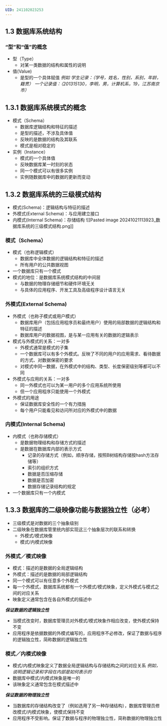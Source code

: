 ```yaml
---
UID: 241102023253
---
```

## 1.3 数据库系统结构
### “型”和“值”的概念
- 型（Type）
	- 对某一类数据的结构和属性的说明
- 值(Value)
	- 是型的一个具体赋值
*例如*
*学生记录：（学号，姓名，性别，系别，年龄，籍贯）*
*一个记录值：（201315130，李明，男，计算机系，19，江苏南京市）*

## 1.3.1 数据库系统模式的概念
- 模式（Schema）
	- 数据库逻辑结构和特征的描述
	- 是型的描述，不涉及具体值
	- 反映的是数据的结构及其联系
	- 模式是相对稳定的
- 实例（Instance）
	- 模式的一个具体值
	- 反映数据库某一时刻的状态
	- 同一个模式可以有很多实例
	- 实例随数据库中的数据的更新而变动

## 1.3.2 数据库系统的三级模式结构
- 模式(Schema)：逻辑结构与特征的描述
- 外模式(External Schema)：与应用建立接口
- 内模式(Internal Schema)：存储结构
![[Pasted image 20241021113923_数据库系统的三级模式结构.png]]

### 模式（Schema）
- 模式（也称逻辑模式）
	- 数据库中全体数据的逻辑结构和特征的描述
	- 所有用户的公共数据视图
- 一个数据库只有一个模式
- 模式的地位：是数据库系统模式结构的中间层
	- 与数据的物理存储细节和硬件环境无关
	- 与具体的应用程序、开发工具及高级程序设计语言无关

### 外模式(External Schema)
- 外模式（也称子模式或用户模式）
	- 数据库用户（包括应用程序员和最终用户）使用的局部数据的逻辑结构和特征的描述
	- 数据库用户的数据视图，是与某一应用有关的数据的逻辑表示
- 模式与外模式的关系：一对多
	- 外模式通常是模式的子集
	- 一个数据库可以有多个外模式。反映了不同的用户的应用需求、看待数据的方式、对数据保密的要求
	- 对模式中同一数据，在外模式中的结构、类型、长度保密级别等都可以不同
- 外模式与应用的关系：一对多
	- 同一外模式也可以为某一用户的多个应用系统所使用
	- 但一个应用程序只能使用一个外模式
- 外模式的用途
	- 保证数据库安全性的一个有力措施
	- 每个用户只能看见和访问所对应的外模式中的数据

### 内模式(Internal Schema)
- 内模式（也称存储模式）
	- 是数据物理结构和存储方式的描述
	- 是数据在数据库内部的表示方式
		- 记录的存储方式（例如，顺序存储，按照B树结构存储按hash方法存储等）
		- 索引的组织方式
		- 数据是否压缩存储
		- 数据是否加密
		- 数据存储记录结构的规定
- 一个数据库只有一个内模式

## 1.3.3 数据库的二级映像功能与数据独立性（必考）
- 三级模式是对数据的三个抽象级别
- 二级映象在数据库管里统内部实现这三个抽象层次的联系和转换
	- 外模式/模式映像
	- 模式/内模式映像

### 外模式／模式映像
- 模式：描述的是数据的全局逻辑结构
- 外模式：描述的是数据的局部逻辑结构
- 同一个模式可以有任意多个外模式
- 每一个外模式，数据库系统都有一个外模式/模式映象，定义外模式与模式之间的对应关系
- 映象定义通常包含在各自外模式的描述中

***保证数据的逻辑独立性***
- 当模式改变时，数据库管理员对外模式/模式映象作相应改变，使外模式保持不变
- 应用程序是依据数据的外模式编写的，应用程序不必修改，保证了数据与程序的逻辑独立性，简称数据的逻辑独立性

### 模式／内模式映像
- 模式/内模式映象定义了数据全局逻辑结构与存储结构之间的对应关系
	*例如，说明逻辑记录和字段在内部是如何表示的*
- 数据库中模式/内模式映象是唯一的
- 该映象定义通常包含在模式描述中

***保证数据的物理独立性***
- 当数据库的存储结构改变了（例如选用了另一种存储结构），数据库管理员修改模式/内模式映象，使模式保持不变
- 应用程序不受影响。保证了数据与程序的物理独立性，简称数据的物理独立性